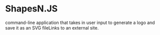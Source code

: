 # ShapesN.JS
command-line application that takes in user input to generate a logo and save it as an SVG fileLinks to an external site.
